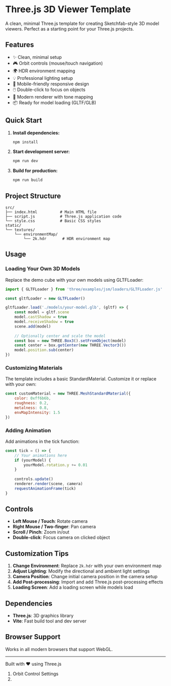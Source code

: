 # Three.js 3D Viewer Template

A clean, minimal Three.js template for creating Sketchfab-style 3D model viewers. Perfect as a starting point for your Three.js projects.

## Features

- ✨ Clean, minimal setup
- 🎮 Orbit controls (mouse/touch navigation)
- 🌍 HDR environment mapping
- 💡 Professional lighting setup
- 📱 Mobile-friendly responsive design
- 🖱️ Double-click to focus on objects
- 🎨 Modern renderer with tone mapping
- 📦 Ready for model loading (GLTF/GLB)

## Quick Start

1. **Install dependencies:**
   ```bash
   npm install
   ```

2. **Start development server:**
   ```bash
   npm run dev
   ```

3. **Build for production:**
   ```bash
   npm run build
   ```

## Project Structure

```
src/
├── index.html          # Main HTML file
├── script.js           # Three.js application code
└── style.css           # Basic CSS styles
static/
└── textures/
    └── environmentMap/
        └── 2k.hdr       # HDR environment map
```

## Usage

### Loading Your Own 3D Models

Replace the demo cube with your own models using GLTFLoader:

```javascript
import { GLTFLoader } from 'three/examples/jsm/loaders/GLTFLoader.js'

const gltfLoader = new GLTFLoader()

gltfLoader.load('./models/your-model.glb', (gltf) => {
    const model = gltf.scene
    model.castShadow = true
    model.receiveShadow = true
    scene.add(model)
    
    // Optionally center and scale the model
    const box = new THREE.Box3().setFromObject(model)
    const center = box.getCenter(new THREE.Vector3())
    model.position.sub(center)
})
```

### Customizing Materials

The template includes a basic StandardMaterial. Customize it or replace with your own:

```javascript
const customMaterial = new THREE.MeshStandardMaterial({
    color: 0xff6b6b,
    roughness: 0.2,
    metalness: 0.8,
    envMapIntensity: 1.5
})
```

### Adding Animation

Add animations in the tick function:

```javascript
const tick = () => {
    // Your animations here
    if (yourModel) {
        yourModel.rotation.y += 0.01
    }
    
    controls.update()
    renderer.render(scene, camera)
    requestAnimationFrame(tick)
}
```

## Controls

- **Left Mouse / Touch**: Rotate camera
- **Right Mouse / Two-finger**: Pan camera  
- **Scroll / Pinch**: Zoom in/out
- **Double-click**: Focus camera on clicked object

## Customization Tips

1. **Change Environment**: Replace `2k.hdr` with your own environment map
2. **Adjust Lighting**: Modify the directional and ambient light settings
3. **Camera Position**: Change initial camera position in the camera setup
4. **Add Post-processing**: Import and add Three.js post-processing effects
5. **Loading Screen**: Add a loading screen while models load

## Dependencies

- **Three.js**: 3D graphics library
- **Vite**: Fast build tool and dev server

## Browser Support

Works in all modern browsers that support WebGL.

---

Built with ❤️ using Three.js


1. Orbit Control Settings 
2. 